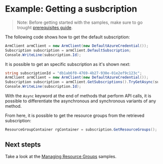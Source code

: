 # Example: Getting a susbcription

>Note: Before getting started with the samples, make sure to go trought [prerequisites guide](./docs/Prerequistes.md).

The following code shows how to get the default subscription:

```csharp
ArmClient armClient = new ArmClient(new DefaultAzureCredential());
Subscription subscription = armClient.DefaultSubscription;
Console.WriteLine(subscription.Id);
```

It is possible to get an specific subscription as it's shown next:

``` csharp
string subscriptionId = "db1ab6f0-4769-4b27-930e-01e2ef9c123c";
ArmClient armClient = new ArmClient(new DefaultAzureCredential());
Subscription subscription = armClient.GetSubscriptions().TryGetAsync(subscriptionId);
Console.WriteLine(subscription.Id);
```

With the `Async` keyword at the end of methods that perform API calls, it is possible to differentiate the asynchronous and synchronous variants of any method.

From here, it is possible to get the resource groups from the retrieved subscription:

```csharp
ResourceGroupContainer rgContainer = subscription.GetResourceGroups();
```

## Next stepts
Take a look at the [Managing Resource Groups](ManagingResourceGroups.md) samples.